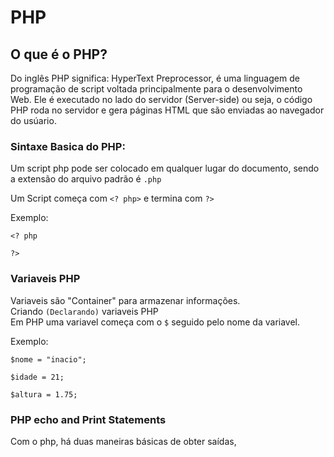 # PHP 

## O que é o PHP? 

Do inglês PHP significa: HyperText Preprocessor, é uma linguagem de programação de script voltada principalmente para o desenvolvimento Web. Ele é executado  no lado do servidor (Server-side) ou seja, o código PHP roda no servidor  e gera páginas HTML que são enviadas ao navegador do usúario.

### Sintaxe Basica do PHP:
Um script php pode ser colocado em qualquer lugar do documento, sendo a extensão do arquivo padrão é ``.php``

Um Script começa com ``<? php>`` e termina com ``?>``

Exemplo:
```
<? php 

?>
```

### Variaveis PHP
Variaveis são "Container" para armazenar informações.<br>
Criando ``(Declarando)`` variaveis PHP<br>
Em PHP uma variavel começa com o ``$`` seguido pelo nome da variavel.

Exemplo: 

```
$nome = "inacio";

$idade = 21;

$altura = 1.75;
```

### PHP echo and Print Statements

Com o php, há duas maneiras básicas de obter saídas, 